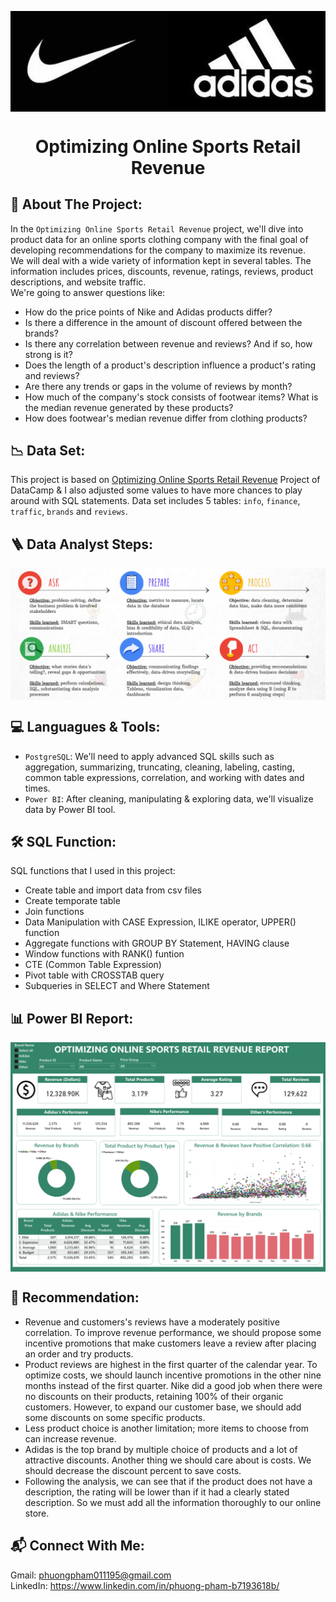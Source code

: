 <p align="center">
<img src="https://github.com/phuongpham011195/Optimizing-Online-Sports-Retail-Revenue/blob/main/image/Adidas_Nike.jpeg" width="600" length="300" align="center"/>
</p>
<h1 align="center"> Optimizing Online Sports Retail Revenue
  
## 🎾 About The Project:
In the `Optimizing Online Sports Retail Revenue` project, we'll dive into product data for an online sports clothing company with the final goal of developing recommendations for the company to maximize its revenue.  
We will deal with a wide variety of information kept in several tables. The information includes prices, discounts, revenue, ratings, reviews, product descriptions, and website traffic.  
We're going to answer questions like:  
- How do the price points of Nike and Adidas products differ?
- Is there a difference in the amount of discount offered between the brands?
- Is there any correlation between revenue and reviews? And if so, how strong is it?
- Does the length of a product's description influence a product's rating and reviews?
- Are there any trends or gaps in the volume of reviews by month?
- How much of the company's stock consists of footwear items? What is the median revenue generated by these products?
- How does footwear's median revenue differ from clothing products?

## 📉 Data Set:
This project is based on <a href="https://app.datacamp.com/learn/projects/optimizing_online_revenue/guided/SQL">Optimizing Online Sports Retail Revenue</a> Project of DataCamp & I also adjusted some values to have more chances to play around with SQL statements.
Data set includes 5 tables: `info`, `finance`, `traffic`, `brands` and `reviews`.

## 🪜 Data Analyst Steps:
<p align="center">
<img src="https://github.com/phuongpham011195/Optimizing-Online-Sports-Retail-Revenue/blob/main/image/data_analyst_steps.png" width="600" length="300" align="center"/>
</p>


## 💻 Languagues & Tools:  
- `PostgreSQL`: We'll need to apply advanced SQL skills such as aggregation, summarizing, truncating, cleaning, labeling, casting, common table expressions, correlation, and working with dates and times.
- `Power BI`: After cleaning, manipulating & exploring data, we'll visualize data by Power BI tool.

## 🛠️ SQL Function:
SQL functions that I used in this project:
- Create table and import data from csv files
- Create temporate table
- Join functions
- Data Manipulation with CASE Expression, ILIKE operator, UPPER() function
- Aggregate functions with GROUP BY Statement, HAVING clause
- Window functions with RANK() funtion
- CTE (Common Table Expression)
- Pivot table with CROSSTAB query
- Subqueries in SELECT and Where Statement

## 📊 Power BI Report:
<p align="center">
<img src="https://github.com/phuongpham011195/Optimizing-Online-Sports-Retail-Revenue/blob/main/image/Optimizing_Online_Sports_Retail_Revenue_Report.png" width="600" length="300" align="center"/>
</p>

## 💭 Recommendation:
- Revenue and customers's reviews have a moderately positive correlation. To improve revenue performance, we should propose some incentive promotions that make customers leave a review after placing an order and try products.
- Product reviews are highest in the first quarter of the calendar year. To optimize costs, we should launch incentive promotions in the other nine months instead of the first quarter.
Nike did a good job when there were no discounts on their products, retaining 100% of their organic customers. However, to expand our customer base, we should add some discounts on some specific products.
- Less product choice is another limitation; more items to choose from can increase revenue.
- Adidas is the top brand by multiple choice of products and a lot of attractive discounts. Another thing we should care about is costs. We should decrease the discount percent to save costs.
- Following the analysis, we can see that if the product does not have a description, the rating will be lower than if it had a clearly stated description. So we must add all the information thoroughly to our online store.

## 📬 Connect With Me:
Gmail: phuongpham011195@gmail.com  
LinkedIn: https://www.linkedin.com/in/phuong-pham-b7193618b/
